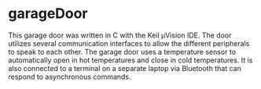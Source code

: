 # garageDoor

This garage door was written in C with the Keil µVision IDE. The door utilizes several communication interfaces to allow the different peripherals to speak to each other. The garage door uses a temperature sensor to automatically open in hot temperatures and close in cold temperatures. It is also connected to a terminal on a separate laptop via Bluetooth that can respond to asynchronous commands.

